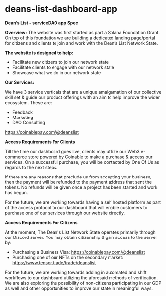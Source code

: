 # deans-list-dashboard-app

**Dean’s List  - serviceDAO app Spec**

**Overview:** The website was first started as part a Solana Foundation Grant. On top of this foundation we are building a dedicated landing page/portal for citizens and clients to join and work with the Dean’s List Network State. 


**The website is designed to help:**
- Facilitate new citizens to join our network state
- Facilitate clients to engage with our network state
- Showcase what we do in our network state


**Our Services:**

We have 3 service verticals that are a unique amalgamation of our collective skill set & guide our product offerings with an aim to help improve the wider ecosystem. These are: 

- Feedback 
- Marketing
- DAO Consulting

https://coinablepay.com/@deanslist

**Access Requirements For Clients**

Till the time our dashboard goes live, clients may utilize our Web3 e-commerce store powered by Coinable to make a purchase & access our services. On a successful purchase, you will be contacted by One Of Us as regards to the next steps. 

If there are any reasons that preclude us from accepting your business, then the payment will be refunded to the payment address that sent the tokens. No refunds will be given once a project has been started and work has begun.

For the future, we are working towards having a self hosted platform as part of the access protocol to our dashboard that will enable customers to purchase one of our services through our website directly.

**Access Requirements For Citizens**

At the moment, The Dean's List Network State operates primarily through our Discord server. You may obtain citizenship & gain access to the server by:

- Purchasing a Business Visa: https://coinablepay.com/@deanslist 
- Purchasing one of our NFTs on the secondary market: https://www.tensor.trade/trade/deanslist

For the future, we are working towards adding in automated and shift workflows to our dashboard utilizing the aforesaid methods of verification. We are also exploring the possibility of non-citizens participating in our GDP as well and other opportunities to improve our state in meaningful ways. 
